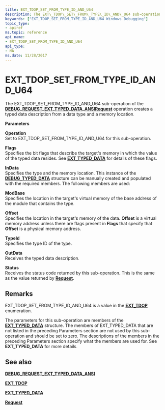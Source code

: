 ```yaml
---
title: EXT_TDOP_SET_FROM_TYPE_ID_AND_U64
description: The EXT\_TDOP\_SET\_FROM\_TYPE\_ID\_AND\_U64 sub-operation of the DEBUG\_REQUEST\_EXT\_TYPED\_DATA\_ANSI Request operation creates a typed data description from a data type and a memory location.
keywords: ["EXT_TDOP_SET_FROM_TYPE_ID_AND_U64 Windows Debugging"]
topic_type:
- apiref
ms.topic: reference
api_name:
- EXT_TDOP_SET_FROM_TYPE_ID_AND_U64
api_type:
- NA
ms.date: 11/28/2017
---
```


# EXT\_TDOP\_SET\_FROM\_TYPE\_ID\_AND\_U64


The EXT\_TDOP\_SET\_FROM\_TYPE\_ID\_AND\_U64 sub-operation of the [**DEBUG\_REQUEST\_EXT\_TYPED\_DATA\_ANSI**](debug-request-ext-typed-data-ansi.md)[**Request**](request.md) operation creates a typed data description from a data type and a memory location.

**Parameters**

<span id="Operation"></span><span id="operation"></span><span id="OPERATION"></span>**Operation**  
Set to EXT\_TDOP\_SET\_FROM\_TYPE\_ID\_AND\_U64 for this sub-operation.

<span id="Flags"></span><span id="flags"></span><span id="FLAGS"></span>**Flags**  
Specifies the bit flags that describe the target's memory in which the value of the typed data resides. See [**EXT\_TYPED\_DATA**](/windows-hardware/drivers/ddi/wdbgexts/ns-wdbgexts-_ext_typed_data) for details of these flags.

<span id="InData"></span><span id="indata"></span><span id="INDATA"></span>**InData**  
Specifies the type and the memory location. This instance of the [**DEBUG\_TYPED\_DATA**](/windows-hardware/drivers/ddi/wdbgexts/ns-wdbgexts-_debug_typed_data) structure can be manually created and populated with the required members. The following members are used:

<span id="ModBase"></span><span id="modbase"></span><span id="MODBASE"></span>**ModBase**  
Specifies the location in the target's virtual memory of the base address of the module that contains the type.

<span id="Offset"></span><span id="offset"></span><span id="OFFSET"></span>**Offset**  
Specifies the location in the target's memory of the data. **Offset** is a virtual memory address unless there are flags present in **Flags** that specify that **Offset** is a physical memory address.

<span id="TypeId"></span><span id="typeid"></span><span id="TYPEID"></span>**TypeId**  
Specifies the type ID of the type.

<span id="OutData"></span><span id="outdata"></span><span id="OUTDATA"></span>**OutData**  
Receives the typed data description.

<span id="Status"></span><span id="status"></span><span id="STATUS"></span>**Status**  
Receives the status code returned by this sub-operation. This is the same as the value returned by [**Request**](request.md).

## Remarks

EXT\_TDOP\_SET\_FROM\_TYPE\_ID\_AND\_U64 is a value in the [**EXT\_TDOP**](/windows-hardware/drivers/ddi/wdbgexts/ne-wdbgexts-_ext_tdop) enumeration.

The parameters for this sub-operation are members of the [**EXT\_TYPED\_DATA**](/windows-hardware/drivers/ddi/wdbgexts/ns-wdbgexts-_ext_typed_data) structure. The members of EXT\_TYPED\_DATA that are not listed in the preceding Parameters section are not used by this sub-operation and should be set to zero. The descriptions of the members in the preceding Parameters section specify what the members are used for. See **EXT\_TYPED\_DATA** for more details.

## <span id="see_also"></span>See also


[**DEBUG\_REQUEST\_EXT\_TYPED\_DATA\_ANSI**](debug-request-ext-typed-data-ansi.md)

[**EXT\_TDOP**](/windows-hardware/drivers/ddi/wdbgexts/ne-wdbgexts-_ext_tdop)

[**EXT\_TYPED\_DATA**](/windows-hardware/drivers/ddi/wdbgexts/ns-wdbgexts-_ext_typed_data)

[**Request**](request.md)

 

